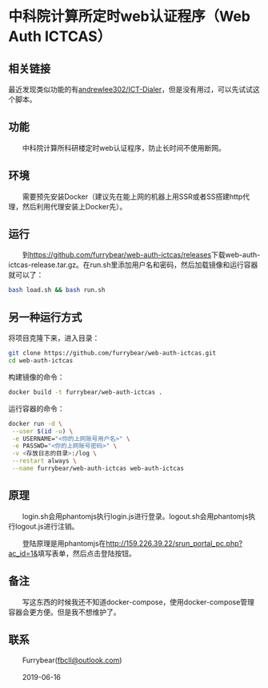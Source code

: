# 中科院计算所定时web认证程序（Web Auth ICTCAS）

## 相关链接

最近发现类似功能的有[andrewlee302/ICT-Dialer](https://github.com/andrewlee302/ICT-Dialer)，但是没有用过，可以先试试这个脚本。

## 功能

　　中科院计算所科研楼定时web认证程序，防止长时间不使用断网。

## 环境

　　需要预先安装Docker（建议先在能上网的机器上用SSR或者SS搭建http代理，然后利用代理安装上Docker先）。

## 运行

　　到<https://github.com/furrybear/web-auth-ictcas/releases>下载web-auth-ictcas-release.tar.gz。在run.sh里添加用户名和密码，然后加载镜像和运行容器就可以了：

```sh
bash load.sh && bash run.sh
```

## 另一种运行方式

将项目克隆下来，进入目录：

```sh
git clone https://github.com/furrybear/web-auth-ictcas.git
cd web-auth-ictcas
```

构建镜像的命令：

```sh
docker build -t furrybear/web-auth-ictcas .
```

运行容器的命令：

```sh
docker run -d \
 --user $(id -u) \
 -e USERNAME="<你的上网账号用户名>" \
 -e PASSWD="<你的上网账号密码>" \
 -v <存放日志的目录>:/log \
 --restart always \
 --name furrybear/web-auth-ictcas web-auth-ictcas
```

## 原理

　　login.sh会用phantomjs执行login.js进行登录。logout.sh会用phantomjs执行logout.js进行注销。

　　登陆原理是用phantomjs在<http://159.226.39.22/srun_portal_pc.php?ac_id=1&>填写表单，然后点击登陆按钮。

## 备注

　　写这东西的时候我还不知道docker-compose，使用docker-compose管理容器会更方便。但是我不想维护了。

## 联系

　　Furrybear(fbcll@outlook.com)

　　2019-06-16
